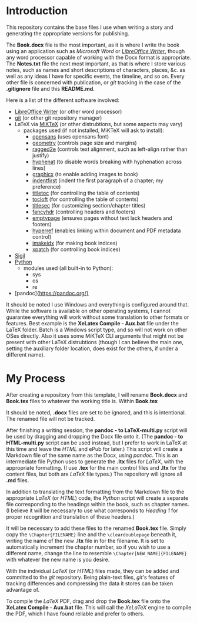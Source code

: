 # Introduction
This repository contains the base files I use when writing a story and generating the appropriate versions for publishing.

The **Book.docx** file is the most important, as it is where I write the book using an application such as *Microsoft Word* or *[LibreOffice Writer](https://www.libreoffice.org/)*, though any word processor capable of working with the Docx format is appropriate.
The **Notes.txt** file the next most important, as that is where I store various notes, such as names and short descriptions of characters, places, &c. as well as any ideas I have for specific events, the timeline, and so on.
Every other file is concerned with publication, or *git* tracking in the case of the **.gitignore** file and this **README.md**.

Here is a list of the different software involved:
- [LibreOffice Writer](https://www.libreoffice.org/) (or other word processor)
- [git](https://git-scm.com/) (or other git repository manager)
- LaTeX via [MiKTeX](https://miktex.org/) (or other distrubtions, but some aspects may vary)
	- packages used (if not installed, MiKTeX will ask to install):
		- [opensans](https://ctan.org/pkg/opensans) (uses opensans font)
		- [geometry](https://ctan.org/pkg/geometry) (controls page size and margins)
		- [ragged2e](https://ctan.org/pkg/ragged2e) (controls text alignment, such as left-align rather than justify)
		- [hyphenat](https://ctan.org/pkg/hyphenat) (to disable words breaking with hyphenation across lines)
		- [graphicx](https://ctan.org/pkg/graphicx) (to enable adding images to book)
		- [indentfirst](https://ctan.org/pkg/indentfirst) (indent the first paragraph of a chapter; my preference)
		- [titletoc](https://ctan.org/pkg/titletoc) (for controlling the table of contents)
		- [tocloft](https://ctan.org/pkg/tocloft) (for controlling the table of contents)
		- [titlesec](https://ctan.org/pkg/titlesec) (for customizing section/chapter titles)
		- [fancyhdr](https://ctan.org/pkg/fancyhdr) (controlling headers and footers)
		- [emptypage](https://ctan.org/pkg/emptypage) (ensures pages without text lack headers and footers)
		- [hyperref](https://ctan.org/pkg/hyperref) (enables linking within document and PDF metadata control)
		- [imakeidx](https://ctan.org/pkg/imakeidx) (for making book indices)
		- [xpatch](https://ctan.org/pkg/xpatch) (for controlling book indices)
- [Sigil](https://sigil-ebook.com/)
- [Python](https://www.python.org/)
	- modules used (all built-in to Python):
		- sys
		- os
		- re
- [pandoc]{https://pandoc.org/}

It should be noted I use Windows and everything is configured around that.
While the software is available on other operating systems, I cannot guarantee everything will work without some translation to other formats or features.
Best example is the **XeLatex Compile - Aux.bat** file under the LaTeX folder.
Batch is a Windows script type, and so will not work on other OSes directly.
Also it uses some MiKTeX CLI arguments that might not be present with other LaTeX distrubtions (though I can believe the main one, setting the auxiliary folder location, does exist for the others, if under a different name).

# My Process
After creating a repository from this template, I will rename **Book.docx** and **Book.tex** files to whatever the working title is.
Within **Book.tex**

It should be noted, **.docx** files are set to be ignored, and this is intentional.
The renamed file will not be tracked.

After finishing a writing session, the **pandoc - to LaTeX-multi.py** script will be used by dragging and dropping the Docx file onto it.
(The **pandoc - to HTML-multi.py** script can be used instead, but I prefer to work in LaTeX at this time and leave the *HTML* and ePub for later.)
This script will create a Markdown file of the same name as the Docx, using *pandoc*.
This is an intermediate file Python uses to generate the **.ltx** files for *LaTeX*, with the appropriate formatting.
(I use **.tex** for the main control files and **.ltx** for the content files, but both are *LaTeX* file types.)
The repository will ignore all **.md** files.

In addition to translating the text formatting from the Markdown file to the appropriate *LaTeX* (or *HTML*) code, the *Python* script will create a separate file corresponding to the headings within the book, such as chapter names.
(I believe it will be necessary to use what corresponds to *Heading 1* for proper recognition and translation of these headers.)

It will be necessary to add these files to the renamed **Book.tex** file.
Simply copy the `\Chapter{FILENAME}` line and the `\cleardoublepage` beneath it, writing the name of the new **.ltx** file in for the filename.
It is set to automatically increment the chapter number, so if you wish to use a different name, change the line to resemble `\Chapter[NEW_NAME]{FILENAME}` with whatever the new name is you desire.

With the individual *LaTeX* (or *HTML*) files made, they can be added and committed to the *git* repository.
Being plain-text files, *git*'s features of tracking differences and compressing the data it stores can be taken advantage of.

To compile the *LaTeX* PDF, drag and drop the **Book.tex** file onto the **XeLatex Compile - Aux.bat** file.
This will call the *XeLaTeX* engine to compile the PDF, which I have found reliable and prefer to others.
